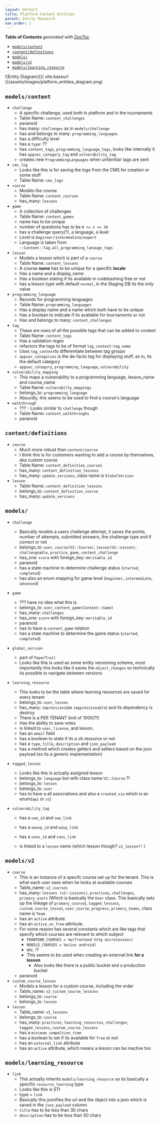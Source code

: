 ```yaml
---
layout: default
title: Platform Content Entities
parent: Entity Research
nav_order: 1
---
```


<!-- START doctoc generated TOC please keep comment here to allow auto update -->
<!-- DON'T EDIT THIS SECTION, INSTEAD RE-RUN doctoc TO UPDATE -->
**Table of Contents**  *generated with [DocToc](https://github.com/thlorenz/doctoc)*

- [`models/content`](#modelscontent)
- [`content/definitions`](#contentdefinitions)
- [`models/`](#models)
- [`models/v2`](#modelsv2)
- [`models/learning_resource`](#modelslearning_resource)

<!-- END doctoc generated TOC please keep comment here to allow auto update -->




 ![Entity Diagram]({{ site.baseurl }}/assets/images/platform_entities_diagram.png)


## `models/content`

- `challenge` 
  - A specific challenge, used both in platform and in the tournaments
  - Table Name: `content_challenges`
  - paranoid
  - has many: `challenges` as in `models/challenge`
  - has and belongs to many: `programming_languages`
  - has a difficulty level
  - has a `type`:  ??
  - has `content_tags`, `programming_language_tags`, looks like internally it has `appsec_category_tag` and `vulnerability_tag`
  - creates new `ProgrammingLanguages` when unfamiliar tags are sent
- `cms_log `
  - Looks like this is for saving the logs from the CMS for creation or some stuff
  - Table Name: `cms_logs`
- `course`
  - Models the course
  - Table Name: `content_courses`
  - has_many: `lessons`
- `game`
  - A collection of challenges
  - Table Name: `content_games`
  - name has to be unique
  - number of questions has to be  `0 <= x <= 30`
  - has a challenge query(?), a language, a level
  - *Level is `beginner/intermediate/expert`* 
  - Language is taken from `::Content::Tag.all_programming_lanauge_tags`
- `lesson`
  - Models a lesson which is part of a `course`
  - Table Name: `content_lessons`
  - A course **name** has to be unique for a specific **locale**
  - Has a name and a display_name
  - Has a boolean stating if its available in codebashing free or not
  - has a lesson type with default `normal`, in the Staging DB its the only value
- `programming_language`
  - Records for programming languages
  - Table Name: `programming_languages`
  - Has a display name and a name which both have to be unique
  - Has a boolean to indicate if its available for tournaments or not
  - Has and belongs to many: `content_challenges`
- `tag`
  - These are rows of all the possible tags that can be added to content
  - Table Name: `content_tags`
  - Has a validation regex
  - refactors the tags to be of format `tag_context:tag_name`
  - Uses `tag_context`to differentiate between tag groups
  - `appsec_categories` is the de-facto tag for displaying stuff, as in, its the default category
  - `appsec_category`, `programming_language`, `vulnerability`
- `vulnerability_mapping`
  - This maps a vulnerability to a programming language, lesson_name and course_name
  - Table Name: `vulnerabilty_mappings`
  - belongs_to: `programming_language`
  - Absurdly, this seems to be used to find a course's language
- `walkthrough`
  - ??? - Looks similar to `challenge` though
  - Table Name: `content_walkthroughs`
  - paranoid



## `content/definitions`

- `course`
  - Much more robust than `content/course`
  - I think this is for customers wanting to add a course by themselves, aka custom course
  - Table Name: `content_definition_courses`
  - has_many: `content_definition_lessons`
  - has_many: `update_versions`, class name is `GlobalVersion`
- `lesson`
  - Table Name: `content_definition_lesosns`
  - belongs_to: `content_definition_course`
  - has_many: `update_versions`



## `models/`

- `challenge`

  - Basically models a users challenge attempt, it saves the points, number of attempts, submitted answers, the challenge type and if correct or not
  - belongs_to: `user`, `course(V2::Course)`, `lesson(V2::Lesson)`, `challengeable`, `practice`, `game`, `content_challenge`
  - has_one: `score` with foreign_key: `meritable_id`
  - paranoid
  - has a state machine to determine challenge status (`started`, `completed`)
  - has also an enum mapping for game level (`beginner`, `intermediate`, `advanced`)

- `game`

  - ??? have no idea what this is
  - belongs_to: `user`, `content_game(Content::Game)`
  - has_many: `challenges`
  - has_one: `score` with foreign_key: `meritable_id`
  - paranoid
  - has to have a `content_game` relation
  - has a state machine to determine the game status (`started`, `completed`)

- `global_version`

  - part of `PaperTrail`
  - Looks like this is used as some entity versioning scheme, most importantly this looks like it saves the `object_changes` so technically its possible to navigate between versions

- `learning_resource`

  - This looks to be the table where learning resources are saved for every tenant
  - belongs_to: `user`, `lesson`
  - has_many: `impressions`(as `imppressionable`) and its dependency is destroy
  - There is a PER TENANT limit of 1000(?!)
  - Has the ability to save votes
  - is linked to `user`, `license`, and lesson.
  - has an `email` field
  - has a boolean to state if its a cb resource or not
  - has a `type`, `title`, `description` and `json_payload`
  - has a method which creates getters and setters based on the json payload (so its a generic implementation)

- `tagged_lesson`

  - Looks like this is actually assigned lesson
  - belongs_to: `language` but with class name `V2::Course` ?!
  - belongs_to: `lesson` 
  - belongs_to: `user`
  - has to have a all associations and also a `created_via` which is an enum(`api` or `ui`)

- `vulnerability_tag`

  - has a `cwe_id` and `cwe_link`

  - has a `owasp_id` and `wasp_link`

  - has a `sans_id` and `sans_link`

  - is linked to a `lesson` name (which lesson though? `v2_lesson?!` )

    

## `models/v2`

- `course`
  - This is an instance of a specifc course set up for the tenant. This is what each user sees when he looks at available courses
  - Table_name: `v2_courses`
  - has_many: `lessons (v2::Lessons)`, `practices`,  `challenges`,  `primary_users` (Which is basically the `User` class. This basically sets up the linkage of `primary_course`),  `tagged_lessons`,  `custom_course_lesson`,  `user_course_progress`,  `primary_teams`, class name is `Team`
  - has an `active` attribute
  - has an `active_on_free` attribute.
  - For some reason has several constants which are like tags that specify which courses are relevant to which subject
    - `FRONTEND_COURSES = %w(frontend http microlessons)`
    - `MOBILE_COURSES = %w(ios android)`
    - etc. !?
    - This seems to be used when creating an external link **for a lesson**
      - Also looks like there is a public bucket and a production bucket
  - paranoid
- `custom_course_lesson`
  - Models a lesson for a custom course, including the order
  - Table_name: `v2_custom_course_lessons`
  - belongs_to: `course`
  - belongs_to: `lesson` 
- `lesson`
  - Table_name: `v2_lessons`
  - belongs_to: `course`
  - has_many: `practices`, `learning_resources`, `challenges`, `tagged_lessons`, `custom_course_lessons`
  - has a `minimum_compeltion_time`
  - has a boolean to set if its available for `free` or not
  - has an `external_link` attribute
  - has an `active` attribute, which means a lesson can be inactive too



## `models/learning_resource`

- `link`
  - This actually inherits `models/learning_resource` so its basically a specific `resource_learning` type
  - Looks like this is STI
  - type = `link`
  - Basically this jsonifies the url and the object into a json which is saved in the `json_payload` column
  - `title` has to be less than 30 chars
  - `description` has to be less than 50 chars







